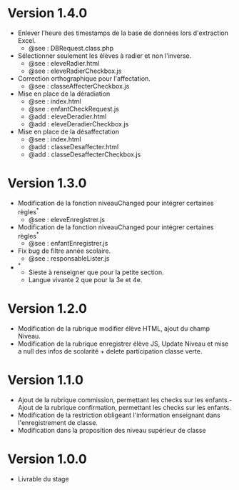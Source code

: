 # Version 1.4.0
- Enlever l’heure des timestamps de la base de données lors d'extraction Excel.
    - @see : DBRequest.class.php
- Sélectionner seulement les élèves à radier et non l'inverse.
    - @see : eleveRadier.html
    - @see : eleveRadierCheckbox.js
- Correction orthographique pour l'affectation.
    - @see : classeAffecterCheckbox.js
- Mise en place de la déradiation
    - @see : index.html
    - @see : enfantCheckRequest.js
    - @add : eleveDeradier.html
    - @add : eleveDeradierCheckbox.js
- Mise en place de la désaffectation
    - @see : index.html
    - @add : classeDesaffecter.html
    - @add : classeDesaffecterCheckbox.js

# Version 1.3.0
- Modification de la fonction niveauChanged pour intégrer certaines règles<sup>*</sup>
    - @see : eleveEnregistrer.js
- Modification de la fonction niveauChanged pour intégrer certaines règles<sup>*</sup>
    - @see : enfantEnregistrer.js
- Fix bug de filtre année scolaire.
    - @see : responsableLister.js
- <sup>*</sup>
    - Sieste à renseigner que pour la petite section.
    - Langue vivante 2 que pour la 3e et 4e.

# Version 1.2.0
- Modification de la rubrique modifier élève HTML, ajout du champ Niveau.
- Modification de la rubrique enregistrer élève JS, Update Niveau et mise a null des infos de scolarité + delete participation classe verte.

# Version 1.1.0
- Ajout de la rubrique commission, permettant les checks sur les enfants.- Ajout de la rubrique confirmation, permettant les checks sur les enfants.
- Modification de la restriction obligeant l'information enseignant dans l'enregistrement de classe.
- Modification dans la proposition des niveau supérieur de classe

# Version 1.0.0
- Livrable du stage
